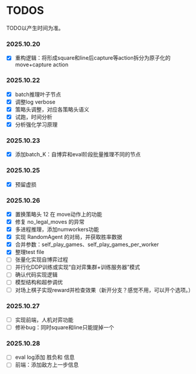 # TODOS

TODO以产生时间为准。

### 2025.10.20

- [x] 重构逻辑：将形成square和line后capture等action拆分为原子化的move+capture action

### 2025.10.22

- [x] batch推理叶子节点
- [x] 调整log verbose
- [x] 策略头调整，对应各策略头语义
- [x] 试跑，时间分析
- [x] 分析强化学习原理

### 2025.10.23

- [x] 添加batch_K：自博弈和eval阶段批量推理不同的节点 

### 2025.10.25

- [x] 预留虚损

### 2025.10.26
- [x] 置换策略头 12 在 move动作上的功能 
- [x] 修复 no_legal_moves 的异常
- [x] 多进程推理，添加numworkers功能
- [x] 实现 RandomAgent 的对局，并获取胜率数据
- [x] 合并参数：self_play_games、self_play_games_per_worker
- [x] 整理test file
- [ ] 张量化实现自博弈过程
- [ ] 并行化DDP训练或实现“自对弈集群+训练服务器”模式
- [ ] 确认代码实现逻辑
- [ ] 模型结构和超参调优
- [ ] 对场上棋子实现reward并检查效果（新开分支？感觉不用，可以开个选项。）

### 2025.10.27

- [ ] 实现前端，人机对弈功能
- [ ] 修补bug：同时square和line只能提掉一个

### 2025.10.28

- [ ] eval log添加 胜负和 信息
- [ ] 前端：添加敌方上一步信息